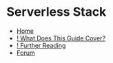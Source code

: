 # Serverless Stack

- [Home](https://serverless-stack.com/)
- [! What Does This Guide Cover?](https://serverless-stack.com/chapters/what-does-this-guide-cover.html)
- [! Further Reading](https://serverless-stack.com/chapters/further-reading.html)
- [Forum](https://discourse.serverless-stack.com/)
